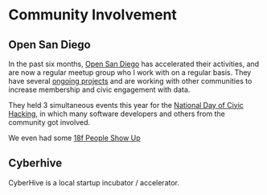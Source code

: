 # Community Involvement

## Open San Diego
In the past six months, [Open San Diego](http://opensandiego.org/) has accelerated their activities, and are now a regular meetup group who I work with on a regular basis.  They have several [ongoing projects](https://github.com/opensandiego) and are working with other communities to increase membership and civic engagement with data.

They held 3 simultaneous events this year for the [National Day of Civic Hacking](http://hackforchange.org/events/code-for-san-diego-national-day-event/), in which many software developers and others from the community got involved.  

We even had some [18f People Show Up](https://18f.gsa.gov/2015/06/11/18f-at-national-civic-hacking-day/)

## Cyberhive 
CyberHive is a local startup incubator / accelerator.  
